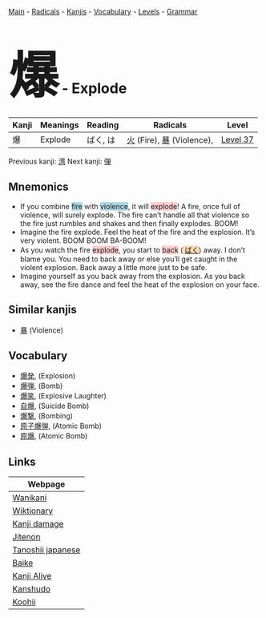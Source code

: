 <style> bigfont {font-size: 100px}</style>
[Main](../README.md) -
[Radicals](../radicals.md) -
[Kanjis](../kanjis.md) -
[Vocabulary](../vocabulary.md) -
[Levels](../levels.md) -
[Grammar](../grammar.md)
# <bigfont> 爆</bigfont> - Explode 

| Kanji | Meanings | Reading | Radicals | Level |
| --- | --- | --- | --- | --- |
| 爆 | Explode | ばく, は | [火](../radicals/火.md) (Fire), [暴](../radicals/暴.md) (Violence),  | [Level 37](../levels/wk_level37.md) |

Previous kanji: [湾](湾.md) Next kanji: [弾](弾.md) 

## Mnemonics
 * If you combine <span style="background-color:#ADD8E6"> fire</span> with <span style="background-color:#ADD8E6"> violence</span>, it will <span style="background-color:#ffcccb"> explode</span>! A fire, once full of violence, will surely explode. The fire can’t handle all that violence so the fire just rumbles and shakes and then finally explodes. BOOM!
* Imagine the fire explode. Feel the heat of the fire and the explosion. It’s very violent. BOOM BOOM BA-BOOM!
* As you watch the fire <span style="background-color:#ffcccb"> explode</span>, you start to <span style="background-color:#ffcccb"> back</span> (<span style="background-color:#fed8b1"> [ばく](https://jisho.org/search/ばく)</span>) away. I don’t blame you. You need to back away or else you’ll get caught in the violent explosion. Back away a little more just to be safe.
* Imagine yourself as you back away from the explosion. As you back away, see the fire dance and feel the heat of the explosion on your face.


## Similar kanjis
 * [暴](暴.md) (Violence)


## Vocabulary
 * [爆発](../vocabulary/爆.md), (Explosion)
* [爆弾](../vocabulary/爆.md), (Bomb)
* [爆笑](../vocabulary/爆.md), (Explosive Laughter)
* [自爆](../vocabulary/爆.md), (Suicide Bomb)
* [爆撃](../vocabulary/爆.md), (Bombing)
* [原子爆弾](../vocabulary/爆.md), (Atomic Bomb)
* [原爆](../vocabulary/爆.md), (Atomic Bomb)



## Links 

| Webpage |
| --- |
| [Wanikani          ](https://www.wanikani.com/kanji/爆) |
| [Wiktionary        ](https://en.wiktionary.org/wiki/爆) |
| [Kanji damage      ](http://www.kanjidamage.com/kanji/search?utf8=✓&q=爆) |
| [Jitenon           ](https://jitenon.com/kanji/爆) |
| [Tanoshii japanese ](https://www.tanoshiijapanese.com/dictionary/kanji.cfm?k=爆) |
| [Baike             ](https://baike.baidu.com/item/爆) |
| [Kanji Alive       ](https://app.kanjialive.com/爆) |
| [Kanshudo          ](https://www.kanshudo.com/searchmn?q=爆) |
| [Koohii            ](https://kanji.koohii.com/study/kanji/爆) |

